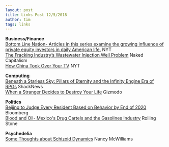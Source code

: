 ```yaml
---
layout: post
title: Links Post 12/5/2018
author: tim
tags: links
---
```


**Business/Finance**  
[Bottom Line Nation- Articles in this series examine the growing influence of private equity investors in daily American life.](https://www.nytimes.com/series/private-equity-bottom-line-nation) NYT  
[The Fracking Industry’s Wastewater Injection Well Problem](https://www.nakedcapitalism.com/2018/11/fracking-industrys-wastewater-injection-well-problem.html?utm_source=feedburner&utm_medium=feed&utm_campaign=Feed%3A+NakedCapitalism+%28naked+capitalism%29) Naked Capitalism  
[How China Took Over Your TV](https://www.nytimes.com/interactive/2018/11/18/world/asia/made-in-china.html) NYT  

**Computing**  
[Beneath a Starless Sky: Pillars of Eternity and the Infinity Engine Era of RPGs](https://www.shacknews.com/article/103473/beneath-a-starless-sky-pillars-of-eternity-and-the-infinity-engine-era-of-rpgs) ShackNews   
[When a Stranger Decides to Destroy Your Life](https://gizmodo.com/when-a-stranger-decides-to-destroy-your-life-1827546385) Gizmodo  

**Politics**  
[Beijing to Judge Every Resident Based on Behavior by End of 2020](https://www.bloomberg.com/news/articles/2018-11-21/beijing-to-judge-every-resident-based-on-behavior-by-end-of-2020) Bloomberg  
[Blood and Oil- Mexico's Drug Cartels and the Gasolines Industry](https://www.rollingstone.com/culture/culture-features/drug-war-mexico-gas-oil-cartel-717563/) Rolling Stone  

**Psychedelia**  
[Some Thoughts about Schizoid Dynamics](https://www.scribd.com/document/393989242/McWilliamsschizoid-Dynamics) Nancy McWilliams  
